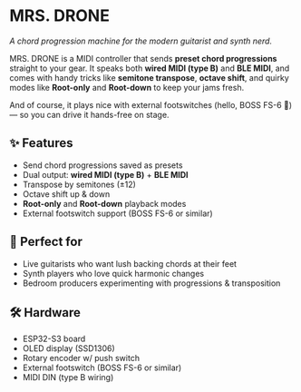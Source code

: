 # MRS. DRONE

*A chord progression machine for the modern guitarist and synth nerd.*

MRS. DRONE is a MIDI controller that sends **preset chord progressions** straight to your gear.
It speaks both **wired MIDI (type B)** and **BLE MIDI**, and comes with handy tricks like **semitone transpose**, **octave shift**, and quirky modes like **Root-only** and **Root-down** to keep your jams fresh.

And of course, it plays nice with external footswitches (hello, BOSS FS-6 👋) — so you can drive it hands-free on stage.

## ✨ Features

* Send chord progressions saved as presets
* Dual output: **wired MIDI (type B)** + **BLE MIDI**
* Transpose by semitones (±12)
* Octave shift up & down
* **Root-only** and **Root-down** playback modes
* External footswitch support (BOSS FS-6 or similar)

## 🎸 Perfect for

* Live guitarists who want lush backing chords at their feet
* Synth players who love quick harmonic changes
* Bedroom producers experimenting with progressions & transposition

## 🛠 Hardware

* ESP32-S3 board
* OLED display (SSD1306)
* Rotary encoder w/ push switch
* External footswitch (BOSS FS-6 or similar)
* MIDI DIN (type B wiring)
